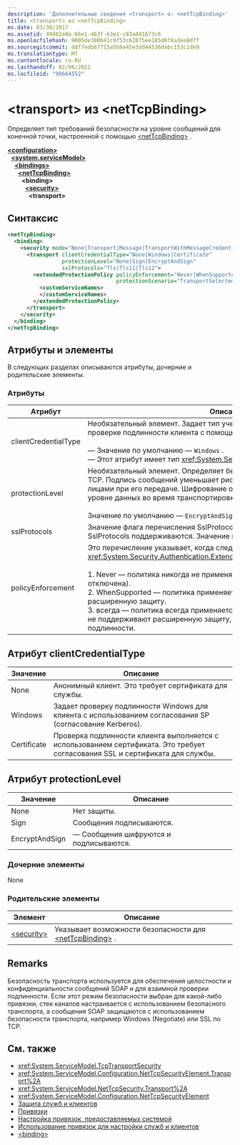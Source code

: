```yaml
---
description: 'Дополнительные сведения <transport> о: <netTcpBinding>'
title: <transport> из <netTcpBinding>
ms.date: 03/30/2017
ms.assetid: 49462e0a-66e1-463f-b3e1-c83a441673c6
ms.openlocfilehash: 9005de300b41c9f53c62875ee185d0f8a3ee8d7f
ms.sourcegitcommit: ddf7edb67715a5b9a45e3dd44536dabc153c1de0
ms.translationtype: MT
ms.contentlocale: ru-RU
ms.lasthandoff: 02/06/2021
ms.locfileid: "99664552"
---
```

# <a name="transport-of-nettcpbinding"></a>\<transport> из \<netTcpBinding>

Определяет тип требований безопасности на уровне сообщений для конечной точки, настроенной с помощью [\<netTcpBinding>](nettcpbinding.md) .  
  
[**\<configuration>**](../configuration-element.md)\
&nbsp;&nbsp;[**\<system.serviceModel>**](system-servicemodel.md)\
&nbsp;&nbsp;&nbsp;&nbsp;[**\<bindings>**](bindings.md)\
&nbsp;&nbsp;&nbsp;&nbsp;&nbsp;&nbsp;[**\<netTcpBinding>**](nettcpbinding.md)\
&nbsp;&nbsp;&nbsp;&nbsp;&nbsp;&nbsp;&nbsp;&nbsp;**\<binding>**\
&nbsp;&nbsp;&nbsp;&nbsp;&nbsp;&nbsp;&nbsp;&nbsp;&nbsp;&nbsp;[**\<security>**](security-of-nettcpbinding.md)\
&nbsp;&nbsp;&nbsp;&nbsp;&nbsp;&nbsp;&nbsp;&nbsp;&nbsp;&nbsp;&nbsp;&nbsp;**\<transport>**  
  
## <a name="syntax"></a>Синтаксис  
  
```xml  
<netTcpBinding>
  <binding>
    <security mode="None|Transport|Message|TransportWithMessageCredential">
      <transport clientCredentialType="None|Windows|Certificate"
                 protectionLevel="None|Sign|EncryptAndSign"
                 sslProtocols="Tls|Tls11|Tls12">
        <extendedProtectionPolicy policyEnforcement="Never|WhenSupported|Always"
                                  protectionScenario="TransportSelected|TrustedProxy">
          <customServiceNames>
          </customServiceNames>
        </extendedProtectionPolicy>
      </transport>
    </security>
  </binding>
</netTcpBinding>
```  
  
## <a name="attributes-and-elements"></a>Атрибуты и элементы  

 В следующих разделах описываются атрибуты, дочерние и родительские элементы.  
  
### <a name="attributes"></a>Атрибуты  
  
|Атрибут|Описание|  
|---------------|-----------------|  
|clientCredentialType|Необязательный элемент. Задает тип учетных данных, используемых при проверке подлинности клиента с помощью безопасности транспорта.<br /><br /> — Значение по умолчанию — `Windows` .<br />— Этот атрибут имеет тип <xref:System.ServiceModel.TcpClientCredentialType> .|  
|protectionLevel|Необязательный элемент. Определяет безопасность на уровне транспорта TCP. Подпись сообщений уменьшает риск подделки сообщения сторонними лицами при его передаче. Шифрование обеспечивает конфиденциальность на уровне данных во время транспортировки.<br /><br /> Значение по умолчанию — `EncryptAndSign`.|  
|sslProtocols|Значение флага перечисления SslProtocols, указывающее, какие протоколы SslProtocols поддерживаются. Значение по умолчанию — TLS&#124;Tls11&#124;Tls12.|  
|policyEnforcement|Это перечисление указывает, когда следует применять <xref:System.Security.Authentication.ExtendedProtection.ExtendedProtectionPolicy>.<br /><br /> 1. Never — политика никогда не применяется (Расширенная защита отключена).<br />2. WhenSupported — политика применяется, только если клиент поддерживает расширенную защиту.<br />3. всегда — политика всегда применяется принудительно. Клиенты, которые не поддерживают расширенную защиту, не смогут пройти проверку подлинности.|  
  
## <a name="clientcredentialtype-attribute"></a>Атрибут clientCredentialType  
  
|Значение|Описание|  
|-----------|-----------------|  
|None|Анонимный клиент. Это требует сертификата для службы.|  
|Windows|Задает проверку подлинности Windows для клиента с использованием согласования SP (согласование Kerberos).|  
|Certificate|Проверка подлинности клиента выполняется с использованием сертификата. Это требует согласования SSL и сертификата для службы.|  
  
## <a name="protectionlevel-attribute"></a>Атрибут protectionLevel  
  
|Значение|Описание|  
|-----------|-----------------|  
|None|Нет защиты.|  
|Sign|Сообщения подписываются.|  
|EncryptAndSign|— Сообщения шифруются и подписываются.|  
  
### <a name="child-elements"></a>Дочерние элементы  

 None  
  
### <a name="parent-elements"></a>Родительские элементы  
  
|Элемент|Описание|  
|-------------|-----------------|  
|[\<security>](security-of-nettcpbinding.md)|Указывает возможности безопасности для [\<netTcpBinding>](nettcpbinding.md) .|  
  
## <a name="remarks"></a>Remarks  

 Безопасность транспорта используется для обеспечения целостности и конфиденциальности сообщений SOAP и для взаимной проверки подлинности. Если этот режим безопасности выбран для какой-либо привязки, стек каналов настраивается с использованием безопасного транспорта, а сообщения SOAP защищаются с использованием безопасности транспорта, например Windows (Negotiate) или SSL по TCP.  
  
## <a name="see-also"></a>См. также

- <xref:System.ServiceModel.TcpTransportSecurity>
- <xref:System.ServiceModel.Configuration.NetTcpSecurityElement.Transport%2A>
- <xref:System.ServiceModel.NetTcpSecurity.Transport%2A>
- <xref:System.ServiceModel.Configuration.NetTcpSecurityElement>
- [Защита служб и клиентов](../../../wcf/feature-details/securing-services-and-clients.md)
- [Привязки](../../../wcf/bindings.md)
- [Настройка привязок, предоставляемых системой](../../../wcf/feature-details/configuring-system-provided-bindings.md)
- [Использование привязок для настройки служб и клиентов](../../../wcf/using-bindings-to-configure-services-and-clients.md)
- [\<binding>](bindings.md)
